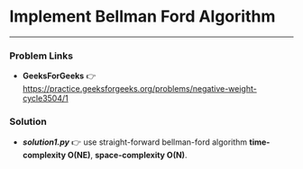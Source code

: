 # Implement Bellman Ford Algorithm

---

### Problem Links
- **__GeeksForGeeks__** :point_right: https://practice.geeksforgeeks.org/problems/negative-weight-cycle3504/1

### Solution
- **_solution1.py_** :point_right: use straight-forward bellman-ford algorithm **time-complexity O(NE)**, **space-complexity O(N)**.
